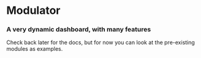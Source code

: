 # Modulator
 
### A very dynamic dashboard, with many features

Check back later for the docs, but for now you can look at the pre-existing modules as examples.
